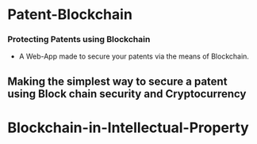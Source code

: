 # Patent-Blockchain

### Protecting Patents using Blockchain


* A Web-App made to secure your patents via the means of Blockchain.

## Making the simplest way to secure a patent using Block chain security and Cryptocurrency
# Blockchain-in-Intellectual-Property
